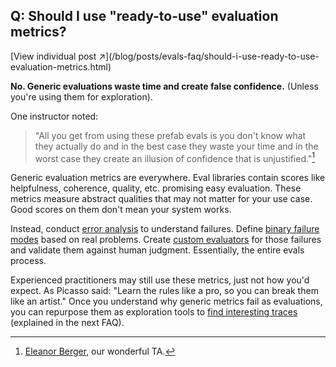 ## Q: Should I use \"ready-to-use\" evaluation metrics?
<div class="faq-individual-link">[View individual post ↗](/blog/posts/evals-faq/should-i-use-ready-to-use-evaluation-metrics.html)</div>

**No. Generic evaluations waste time and create false confidence.** (Unless you're using them for exploration). 

One instructor noted: 

> "All you get from using these prefab evals is you don't know what they actually do and in the best case they waste your time and in the worst case they create an illusion of confidence that is unjustified."[^1]

Generic evaluation metrics are everywhere. Eval libraries contain scores like helpfulness, coherence, quality, etc. promising easy evaluation. These metrics measure abstract qualities that may not matter for your use case. Good scores on them don't mean your system works.

Instead, conduct [error analysis](/blog/posts/evals-faq/why-is-error-analysis-so-important-in-llm-evals-and-how-is-it-performed.html) to understand failures. Define [binary failure modes](/blog/posts/evals-faq/why-do-you-recommend-binary-passfail-evaluations-instead-of-1-5-ratings-likert-scales.html) based on real problems. Create [custom evaluators](/blog/posts/evals-faq/should-i-build-automated-evaluators-for-every-failure-mode-i-find.html) for those failures and validate them against human judgment. Essentially, the entire evals process.

Experienced practitioners may still use these metrics, just not how you'd expect. As Picasso said: "Learn the rules like a pro, so you can break them like an artist." Once you understand why generic metrics fail as evaluations, you can repurpose them as exploration tools to [find interesting traces](/blog/posts/evals-faq/how-can-i-efficiently-sample-production-traces-for-review.html) (explained in the next FAQ).

[^1]: [Eleanor Berger](https://www.linkedin.com/in/intellectronica/), our wonderful TA.
